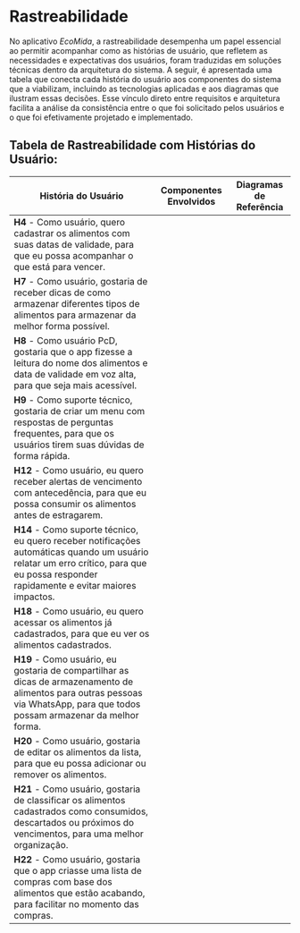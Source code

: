 # Rastreabilidade 

No aplicativo *EcoMida*, a rastreabilidade desempenha um papel essencial ao permitir acompanhar como as histórias de usuário, que refletem as necessidades e expectativas dos usuários, foram traduzidas em soluções técnicas dentro da arquitetura do sistema. A seguir, é apresentada uma tabela que conecta cada história do usuário aos componentes do sistema que a viabilizam, incluindo as tecnologias aplicadas e aos diagramas que ilustram essas decisões. Esse vínculo direto entre requisitos e arquitetura facilita a análise da consistência entre o que foi solicitado pelos usuários e o que foi efetivamente projetado e implementado.

## Tabela de Rastreabilidade com Histórias do Usuário:

|**História do Usuário**|**Componentes Envolvidos**|**Diagramas de Referência**|
|-|-|-|
|**H4** - Como usuário, quero cadastrar os alimentos com suas datas de validade, para que eu possa acompanhar o que está para vencer.
|**H7** - Como usuário, gostaria de receber dicas de como armazenar diferentes tipos de alimentos para armazenar da melhor forma possível.
|**H8** - Como usuário PcD, gostaria que o app fizesse a leitura do nome dos alimentos e data de validade em voz alta, para que seja mais acessível.
|**H9** - Como suporte técnico, gostaria de criar um menu com respostas de perguntas frequentes, para que os usuários tirem suas dúvidas de forma rápida.
|**H12** - Como usuário, eu quero receber alertas de vencimento com antecedência, para que eu possa consumir os alimentos antes de estragarem.
|**H14** - Como suporte técnico, eu quero receber notificações automáticas quando um usuário relatar um erro crítico, para que eu possa responder rapidamente e evitar maiores impactos.
|**H18** - Como usuário, eu quero acessar os alimentos já cadastrados, para que eu ver os alimentos cadastrados.
|**H19** - Como usuário, eu gostaria de compartilhar as dicas de armazenamento de alimentos para outras pessoas via WhatsApp, para que todos possam armazenar da melhor forma.
|**H20** - Como usuário, gostaria de editar os alimentos da lista, para que eu possa adicionar ou remover os alimentos.
|**H21** - Como usuário, gostaria de classificar os alimentos cadastrados como consumidos, descartados ou próximos do vencimentos, para uma melhor organização.
|**H22** - Como usuário, gostaria que o app criasse uma lista de compras com base dos alimentos que estão acabando, para facilitar no momento das compras.
